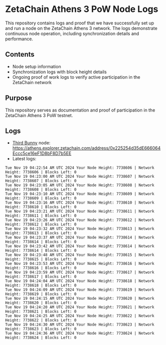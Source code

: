 # ZetaChain Athens 3 PoW Node Logs
This repository contains logs and proof that we have successfully set up and run a node on the ZetaChain Athens 3 network. The logs demonstrate continuous node operation, including synchronization details and performance.

## Contents
- Node setup information
- Synchronization logs with block height details
- Ongoing proof of work logs to verify active participation in the ZetaChain network

## Purpose
This repository serves as documentation and proof of participation in the ZetaChain Athens 3 PoW testnet.

## Logs

- [Third Bunny](https://thirdbunny.xyz/) node: https://athens.explorer.zetachain.com/address/0x225254d35dE666064Eccc5ce16eF1D8bF8D7b5EE
- Latest logs:
```
Tue Nov 19 04:22:54 AM UTC 2024 Your Node Height: 7738606 | Network Height: 7738606 | Blocks Left: 0
Tue Nov 19 04:23:00 AM UTC 2024 Your Node Height: 7738607 | Network Height: 7738607 | Blocks Left: 0
Tue Nov 19 04:23:05 AM UTC 2024 Your Node Height: 7738608 | Network Height: 7738608 | Blocks Left: 0
Tue Nov 19 04:23:10 AM UTC 2024 Your Node Height: 7738609 | Network Height: 7738609 | Blocks Left: 0
Tue Nov 19 04:23:16 AM UTC 2024 Your Node Height: 7738610 | Network Height: 7738610 | Blocks Left: 0
Tue Nov 19 04:23:21 AM UTC 2024 Your Node Height: 7738611 | Network Height: 7738611 | Blocks Left: 0
Tue Nov 19 04:23:26 AM UTC 2024 Your Node Height: 7738612 | Network Height: 7738612 | Blocks Left: 0
Tue Nov 19 04:23:32 AM UTC 2024 Your Node Height: 7738613 | Network Height: 7738613 | Blocks Left: 0
Tue Nov 19 04:23:37 AM UTC 2024 Your Node Height: 7738614 | Network Height: 7738614 | Blocks Left: 0
Tue Nov 19 04:23:42 AM UTC 2024 Your Node Height: 7738614 | Network Height: 7738614 | Blocks Left: 0
Tue Nov 19 04:23:48 AM UTC 2024 Your Node Height: 7738615 | Network Height: 7738615 | Blocks Left: 0
Tue Nov 19 04:23:53 AM UTC 2024 Your Node Height: 7738616 | Network Height: 7738616 | Blocks Left: 0
Tue Nov 19 04:23:59 AM UTC 2024 Your Node Height: 7738617 | Network Height: 7738617 | Blocks Left: 0
Tue Nov 19 04:24:04 AM UTC 2024 Your Node Height: 7738618 | Network Height: 7738618 | Blocks Left: 0
Tue Nov 19 04:24:09 AM UTC 2024 Your Node Height: 7738619 | Network Height: 7738619 | Blocks Left: 0
Tue Nov 19 04:24:15 AM UTC 2024 Your Node Height: 7738620 | Network Height: 7738620 | Blocks Left: 0
Tue Nov 19 04:24:20 AM UTC 2024 Your Node Height: 7738621 | Network Height: 7738621 | Blocks Left: 0
Tue Nov 19 04:24:25 AM UTC 2024 Your Node Height: 7738622 | Network Height: 7738622 | Blocks Left: 0
Tue Nov 19 04:24:30 AM UTC 2024 Your Node Height: 7738623 | Network Height: 7738623 | Blocks Left: 0
Tue Nov 19 04:24:36 AM UTC 2024 Your Node Height: 7738624 | Network Height: 7738624 | Blocks Left: 0
```
